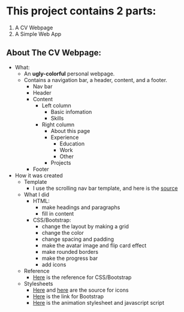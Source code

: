 # This project contains 2 parts:
1. A CV Webpage
2. A Simple Web App

## About The CV Webpage:
- What:
    - An **ugly-colorful** personal webpage.
    - Contains a navigation bar, a header, content, and a footer.
        - Nav bar
        - Header
        - Content
            - Left column
                - Basic infomation
                - Skills
            - Right column
                - About this page
                - Experience
                    - Education
                    - Work
                    - Other
                - Projects
        - Footer
- How it was created
    - Template
        - I use the scrolling nav bar template, and here is the [source](https://startbootstrap.com/templates/scrolling-nav/)
    - What I did
        - HTML:
            - make headings and paragraphs
            - fill in content
        - CSS/Bootstrap:
            - change the layout by making a grid
            - change the color
            - change spacing and padding
            - make the avatar image and flip card effect
            - make rounded borders
            - make the progress bar
            - add icons
    - Reference
        - [Here](https://www.w3schools.com) is the reference for CSS/Bootstrap
    - Stylesheets
        - [Here](https://use.fontawesome.com/releases/v5.7.0/css/all.css) and [here](https://cdnjs.cloudflare.com/ajax/libs/font-awesome/4.7.0/css/font-awesome.min.css) are the source for icons
        - [Here](https://maxcdn.bootstrapcdn.com/bootstrap/4.3.1/css/bootstrap.min.css) is the link for Bootstrap
        - [Here](http://michalsnik.github.io/aos/) is the animation stylesheet and javascript script


